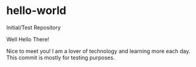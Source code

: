 # hello-world
Initial/Test Repository 


Well Hello There!

Nice to meet you! I am a lover of technology and learning more each day. 
This commit is mostly for testing purposes. 

